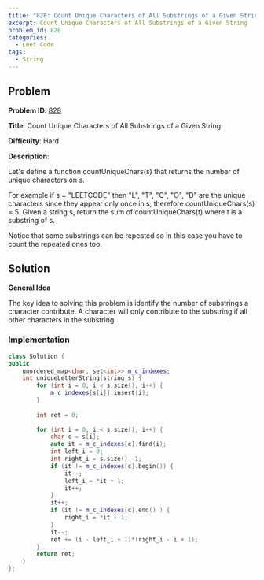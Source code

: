 ```yaml
---
title: "828: Count Unique Characters of All Substrings of a Given String"
excerpt: Count Unique Characters of All Substrings of a Given String
problem_id: 828
categories:
  - Leet Code
tags:
  - String
---
```


## Problem 

**Problem ID**: [828](https://leetcode.com/problems/count-unique-characters-of-all-substrings-of-a-given-string/)

**Title**: Count Unique Characters of All Substrings of a Given String

**Difficulty**: Hard 

**Description**:

Let's define a function countUniqueChars(s) that returns the number of unique characters on s.

For example if s = "LEETCODE" then "L", "T", "C", "O", "D" are the unique characters since they appear only once in s, therefore countUniqueChars(s) = 5.
Given a string s, return the sum of countUniqueChars(t) where t is a substring of s.

Notice that some substrings can be repeated so in this case you have to count the repeated ones too.

## Solution

**General Idea**

The key idea to solving this problem is identify the number of substrings a character contribute. A character will only contribute to the substring if all other characters in the substring. 

### Implementation

```cpp
class Solution {
public:
    unordered_map<char, set<int>> m_c_indexes;
    int uniqueLetterString(string s) {
        for (int i = 0; i < s.size(); i++) {
            m_c_indexes[s[i]].insert(i);
        }
        
        int ret = 0;
        
        for (int i = 0; i < s.size(); i++) {
            char c = s[i];
            auto it = m_c_indexes[c].find(i);
            int left_i = 0;
            int right_i = s.size() -1;
            if (it != m_c_indexes[c].begin()) {
                it--;
                left_i = *it + 1;
                it++;
            }
            it++;
            if (it != m_c_indexes[c].end() ) {
                right_i = *it - 1; 
            }
            it--;
            ret += (i - left_i + 1)*(right_i - i + 1);
        }
        return ret;
    }
};
```
